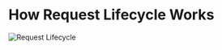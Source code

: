 # How Request Lifecycle Works
<p style="text-align:center;">

![Request Lifecycle](https://i.ibb.co/V9GsbvX/Scalable-API-Gateway.png)

</p>
